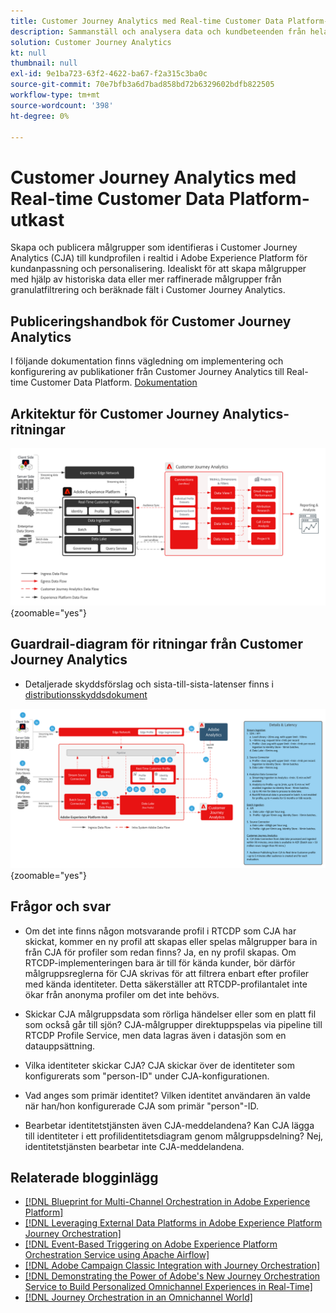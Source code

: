 ```yaml
---
title: Customer Journey Analytics med Real-time Customer Data Platform-utkast
description: Sammanställ och analysera data och kundbeteenden från hela kundresan i Customer Journey Analytics, publicera målgrupper från CJA till RTCDP
solution: Customer Journey Analytics
kt: null
thumbnail: null
exl-id: 9e1ba723-63f2-4622-ba67-f2a315c3ba0c
source-git-commit: 70e7bfb3a6d7bad858bd72b6329602bdfb822505
workflow-type: tm+mt
source-wordcount: '398'
ht-degree: 0%

---
```


# Customer Journey Analytics med Real-time Customer Data Platform-utkast

Skapa och publicera målgrupper som identifieras i Customer Journey Analytics (CJA) till kundprofilen i realtid i Adobe Experience Platform för kundanpassning och personalisering. Idealiskt för att skapa målgrupper med hjälp av historiska data eller mer raffinerade målgrupper från granulatfiltrering och beräknade fält i Customer Journey Analytics.

## Publiceringshandbok för Customer Journey Analytics

I följande dokumentation finns vägledning om implementering och konfigurering av publikationer från Customer Journey Analytics till Real-time Customer Data Platform. [Dokumentation](https://experienceleague.adobe.com/docs/analytics-platform/using/cja-components/audiences/publish.html)

## Arkitektur för Customer Journey Analytics-ritningar

![Arkitektur](assets/CJA.svg){zoomable=&quot;yes&quot;}

## Guardrail-diagram för ritningar från Customer Journey Analytics

* Detaljerade skyddsförslag och sista-till-sista-latenser finns i [distributionsskyddsdokument](../experience-platform/deployment/guardrails.md)

![Guardradit-diagram](../experience-platform/deployment/assets/CJA_guardrails.svg){zoomable=&quot;yes&quot;}

## Frågor och svar

* Om det inte finns någon motsvarande profil i RTCDP som CJA har skickat, kommer en ny profil att skapas eller spelas målgrupper bara in från CJA för profiler som redan finns? Ja, en ny profil skapas. Om RTCDP-implementeringen bara är till för kända kunder, bör därför målgruppsreglerna för CJA skrivas för att filtrera enbart efter profiler med kända identiteter. Detta säkerställer att RTCDP-profilantalet inte ökar från anonyma profiler om det inte behövs.

* Skickar CJA målgruppsdata som rörliga händelser eller som en platt fil som också går till sjön? CJA-målgrupper direktuppspelas via pipeline till RTCDP Profile Service, men data lagras även i datasjön som en datauppsättning.

* Vilka identiteter skickar CJA? CJA skickar över de identiteter som konfigurerats som &quot;person-ID&quot; under CJA-konfigurationen.

* Vad anges som primär identitet? Vilken identitet användaren än valde när han/hon konfigurerade CJA som primär &quot;person&quot;-ID.

* Bearbetar identitetstjänsten även CJA-meddelandena? Kan CJA lägga till identiteter i ett profilidentitetsdiagram genom målgruppsdelning? Nej, identitetstjänsten bearbetar inte CJA-meddelandena.

## Relaterade blogginlägg

* [[!DNL Blueprint for Multi-Channel Orchestration in Adobe Experience Platform]](https://medium.com/adobetech/blueprint-for-multi-channel-orchestration-in-adobe-experience-platform-c68317e94184)
* [[!DNL Leveraging External Data Platforms in Adobe Experience Platform Journey Orchestration]](https://medium.com/adobetech/leveraging-external-data-platforms-in-adobe-experience-platform-journey-orchestration-54fc6134fe17)
* [[!DNL Event-Based Triggering on Adobe Experience Platform Orchestration Service using Apache Airflow]](https://medium.com/adobetech/event-based-triggering-on-adobe-experience-platform-orchestration-service-using-apache-airflow-8607b28251f1)
* [[!DNL Adobe Campaign Classic Integration with Journey Orchestration]](https://medium.com/adobetech/adobe-campaign-classic-integration-with-journey-orchestration-ae577653281)
* [[!DNL Demonstrating the Power of Adobe's New Journey Orchestration Service to Build Personalized Omnichannel Experiences in Real-Time]](https://medium.com/adobetech/demonstrating-the-power-of-adobes-new-journey-orchestration-service-to-build-personalized-aa60d88cd34)
* [[!DNL Journey Orchestration in an Omnichannel World]](https://medium.com/adobetech/journey-orchestration-in-an-omnichannel-world-3a2d32d556d9)
